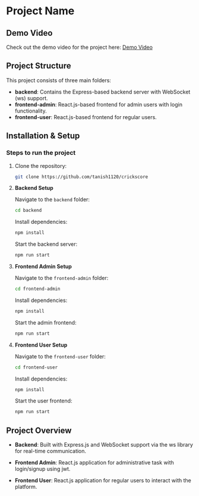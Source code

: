 # Project Name

## Demo Video

Check out the demo video for the project here: [Demo Video](https://drive.google.com/file/d/1Vg5BOYo8eziKmW-3yS0EqjTaNxvh5jGs/view?usp=sharing)

## Project Structure

This project consists of three main folders:

- **backend**: Contains the Express-based backend server with WebSocket (ws) support.
- **frontend-admin**: React.js-based frontend for admin users with login functionality.
- **frontend-user**: React.js-based frontend for regular users.

## Installation & Setup

### Steps to run the project

1. Clone the repository:

    ```bash
    git clone https://github.com/tanish1120/crickscore
    ```

2. **Backend Setup**

    Navigate to the `backend` folder:

    ```bash
    cd backend
    ```

    Install dependencies:

    ```bash
    npm install
    ```

    Start the backend server:

    ```bash
    npm run start
    ```

3. **Frontend Admin Setup**

    Navigate to the `frontend-admin` folder:

    ```bash
    cd frontend-admin
    ```

    Install dependencies:

    ```bash
    npm install
    ```

    Start the admin frontend:

    ```bash
    npm run start
    ```

4. **Frontend User Setup**

    Navigate to the `frontend-user` folder:

    ```bash
    cd frontend-user
    ```

    Install dependencies:

    ```bash
    npm install
    ```

    Start the user frontend:

    ```bash
    npm run start
    ```

## Project Overview

- **Backend**: Built with Express.js and WebSocket support via the ws library for real-time communication.
  
- **Frontend Admin**: React.js application for administrative task with login/signup using jwt.

- **Frontend User**: React.js application for regular users to interact with the platform.
